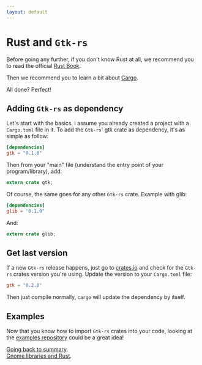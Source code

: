 ```yaml
---
layout: default
---
```


# Rust and `Gtk-rs`

Before going any further, if you don't know Rust at all, we recommend you to read the official [Rust Book](https://doc.rust-lang.org/book/).

Then we recommend you to learn a bit about [Cargo](http://doc.crates.io/index.html).

All done? Perfect!

## Adding `Gtk-rs` as dependency

Let's start with the basics. I assume you already created a project with a `Cargo.toml` file in it. To add the `Gtk-rs`' gtk crate as dependency, it's as simple as follow:

```toml
[dependencies]
gtk = "0.1.0"
```

Then from your "main" file (understand the entry point of your program/library), add:

```rust
extern crate gtk;
```

Of course, the same goes for any other `Gtk-rs` crate. Example with glib:

```toml
[dependencies]
glib = "0.1.0"
```

And:

```rust
extern crate glib;
```

## Get last version

If a new `Gtk-rs` release happens, just go to [crates.io](https://crates.io) and check for the `Gtk-rs` crates version you're using. Update the version to your `Cargo.toml` file:

```toml
gtk = "0.2.0"
```

Then just compile normally, `cargo` will update the dependency by itself.

## Examples

Now that you know how to import `Gtk-rs` crates into your code, looking at the [examples repository](https://github.com/gtk-rs/examples/) could be a great idea!

<div class="footer">
<div></div>
<div><a href="/docs-src/tutorial">Going back to summary</a>.</div>
<div><a href="./gnome_and_rust">Gnome libraries and Rust</a>.</div>
</div>
